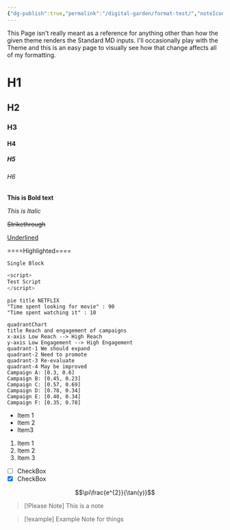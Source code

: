 ```yaml
---
{"dg-publish":true,"permalink":"/digital-garden/format-test/","noteIcon":"1","created":"2025-04-06T12:34:01.156-04:00","updated":"2025-04-06T12:49:47.601-04:00"}
---
```


This Page isn't really meant as a reference for anything other than how the given theme renders the Standard MD inputs. I'll occasionally play with the Theme and this is an easy page to visually see how that change affects all of my formatting. 
# H1
## H2
### H3
#### H4
##### H5
###### H6

**This is Bold text**

*This is Italic*

~~Strikethrough~~

<u>Underlined</u>

====Highlighted====

`Single Block`

``` js
<script> 
Test Script
</script>

```

```mermaid
pie title NETFLIX 
"Time spent looking for movie" : 90 
"Time spent watching it" : 10
```

```mermaid
quadrantChart 
title Reach and engagement of campaigns 
x-axis Low Reach --> High Reach 
y-axis Low Engagement --> High Engagement 
quadrant-1 We should expand 
quadrant-2 Need to promote 
quadrant-3 Re-evaluate 
quadrant-4 May be improved 
Campaign A: [0.3, 0.6] 
Campaign B: [0.45, 0.23] 
Campaign C: [0.57, 0.69] 
Campaign D: [0.78, 0.34] 
Campaign E: [0.40, 0.34] 
Campaign F: [0.35, 0.78]
```
- Item 1
- Item 2
- Item3 

1. Item 1
2. Item 2
3. Item 3

- [ ] CheckBox
- [x] CheckBox

$$\pi\frac{e^{2}}{\tan(y)}$$

> [!Please Note] 
> This is a note 

> [!example] 
> Example Note for things
> 


